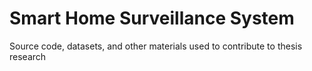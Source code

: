# Smart Home Surveillance System
Source code, datasets, and other materials used to contribute to thesis research
